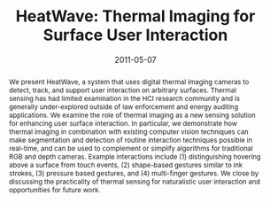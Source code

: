 ---
abstract: |-
  We present HeatWave, a system that uses digital thermal imaging cameras to detect, track, and support user interaction on arbitrary surfaces. Thermal sensing has had limited examination in the HCI research community and is generally under-explored outside of law enforcement and energy auditing applications. We examine the role of thermal imaging as a new sensing solution for enhancing user surface interaction. In particular, we demonstrate how thermal imaging in combination with existing computer vision techniques can make segmentation and detection of routine interaction techniques possible in real-time, and can be used to complement or simplify algorithms for traditional RGB and depth cameras. Example interactions include (1) distinguishing hovering above a surface from touch events, (2) shape-based gestures similar to ink strokes, (3) pressure based gestures, and (4) multi-finger gestures. We close by discussing the practicality of thermal sensing for naturalistic user interaction and opportunities for future work.
authors:
- larson
- cohn
- gupta
- Xiaofeng Ren
- Beverly Harrison
- Dieter Fox
- patel
award: ''
bibtex: |-
  @inproceedings{Larson:2011:HTI:1978942.1979317,
   author = {Larson, Eric and Cohn, Gabe and Gupta, Sidhant and Ren, Xiaofeng and Harrison, Beverly and Fox, Dieter and Patel, Shwetak},
   title = {HeatWave: Thermal Imaging for Surface User Interaction},
   booktitle = {Proceedings of the SIGCHI Conference on Human Factors in Computing Systems},
   series = {CHI '11},
   year = {2011},
   isbn = {978-1-4503-0228-9},
   location = {Vancouver, BC, Canada},
   pages = {2565--2574},
   numpages = {10},
   url = {http://doi.acm.org/10.1145/1978942.1979317},
   doi = {10.1145/1978942.1979317},
   acmid = {1979317},
   publisher = {ACM},
   address = {New York, NY, USA},
   keywords = {cameras, computer vision, gestures, surface interaction, thermal imaging, user interfaces},
  }
caption: ''
citation: |-
  Eric Larson, Gabe Cohn, Sidhant Gupta, Xiaofeng Ren, Beverly Harrison, Dieter Fox, and Shwetak Patel. 2011. HeatWave: thermal imaging for surface user interaction.  In Proceedings of the SIGCHI Conference on Human Factors in Computing Systems (CHI '11). ACM, New York, NY, USA,  2565-2574. DOI=http://dx.doi.org/10.1145/1978942.1979317
conference: Conference on Human Factors in Computing Systems (CHI), 2011
date: '2011-05-07'
image: ''
pdf: /pdfs/heatwave.pdf
thumbnail: ''
title: 'HeatWave: Thermal Imaging for Surface User Interaction'
video: ''
video_embed: ''
---